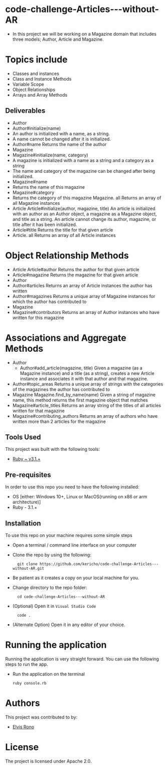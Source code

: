 # code-challenge-Articles---without-AR
- In this project we will be working on a Magazine domain that includes three models; Author, Article and Magazine.

# Topics include
- Classes and instances
- Class and Instance Methods
- Variable Scope
- Object Relationships
- Arrays and Array Methods
## Deliverables
   - Author
- Author#initialize(name)
- An author is initialized with a name, as a string.
 - A name cannot be changed after it is initialized.
-  Author#name
 Returns the name of the author
- Magazine
- Magazine#initialize(name, category)
- A magazine is initialized with a name as a string and a category as a string
- The name and category of the magazine can be changed after being initialized.
- Magazine#name
- Returns the name of this magazine
- Magazine#category
- Returns the category of this magazine
  Magazine. all
  Returns an array of all Magazine instances
- Article
  Article#initialize(author, magazine, title)
  An article is initialized with an author as an Author object, a magazine as a Magazine object, and title as a string.
  An article cannot change its author, magazine, or title after it has been initialized.
- Article#title
  Returns the title for that given article
- Article. all
  Returns an array of all Article instances
# Object Relationship Methods
- Article
  Article#author
  Returns the author for that given article
- Article#magazine
  Returns the magazine for that given article
- Author
 - Author#articles
   Returns an array of Article instances the author has written
- Author#magazines
   Returns a unique array of Magazine instances for which the author has contributed to
 - Magazine
 - Magazine#contributors
    Returns an array of Author instances who have written for this magazine

# Associations and Aggregate Methods
  - Author
    - Author#add_article(magazine, title)
       Given a magazine (as a Magazine instance) and a title (as a string), creates a new Article instance and associates it with that author and that magazine.
  - Author#topic_areas
    Returns a unique array of strings with the categories of the magazines the author has contributed to
   - Magazine
     Magazine.find_by_name(name)
     Given a string of magazine name, this method returns the first magazine object that matches
   - Magazine#article_titles
     Returns an array string of the titles of all articles written for that magazine
  - Magazine#contributing_authors
     Returns an array of authors who have written more than 2 articles for the magazine

## Tools Used
This project was built with the following tools:

- [Ruby ~ v3.1.+](https://www.ruby-lang.org/en/)

## Pre-requisites
In order to use this repo you need to have the following installed:

- OS [either: Windows 10+, Linux or MacOS(running on x86 or arm architecture)]
- Ruby - 3.1.+

## Installation

To use this repo on your machine requires some simple steps

- Open a terminal / command line interface on your computer
- Clone the repo by using the following:

        git clone https://github.com/kericho/code-challenge-Articles---without-AR.git

- Be patient as it creates a copy on your local machine for you.
- Change directory to the repo folder:

        cd code-challenge-Articles---without-AR

- (Optional) Open it in ``Visual Studio Code``

        code .

- (Alternate Option) Open it in any editor of your choice.

# Running the application

Running the application is very straight forward. You can use the following steps to run the app.


- Run the application on the terminal

      ruby console.rb

# Authors
This project was contributed to by:
- [Elvis Rono](https://github.com/kericho/)

# License
The project is licensed under Apache 2.0.
